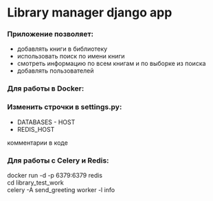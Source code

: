 <h1>Library manager django app</h1>

<h3>Приложение позволяет:</h3>
<ul>
<li>добавлять книги в библиотеку</li>
<li>использовать поиск по имени книги</li>
<li>смотреть информацию по всем книгам и по выборке из поиска</li>
<li>добавлять пользователей</li>
</ul>

<h3>Для работы в Docker:</h3>
<h3>Изменить строчки в settings.py:</h3>
<ul>
<li>DATABASES - HOST</li>
<li>REDIS_HOST</li>
</ul>
<p>комментарии в коде</p>
<h3>Для работы с Celery и Redis:</h3>
<p>
docker run -d -p 6379:6379 redis<br>
cd library_test_work<br>
celery -A send_greeting worker -l info
</p>

